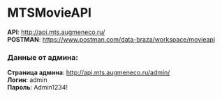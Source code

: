 # MTSMovieAPI

**API**: http://api.mts.augmeneco.ru/  
**POSTMAN**: https://www.postman.com/data-braza/workspace/movieapi
 
### Данные от админа:  
**Страница админа**: http://api.mts.augmeneco.ru/admin/  
**Логин**: admin  
**Пароль**: Admin1234!  

